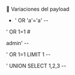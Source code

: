 🔁 Variaciones del payload
- ' OR 'a'='a' --

' OR 1=1 #

admin' --

' OR 1=1 LIMIT 1 --

' UNION SELECT 1,2,3 --
